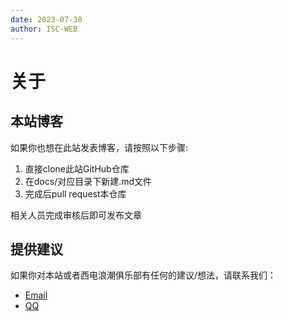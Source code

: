 ```yaml
---
date: 2023-07-30
author: ISC-WEB
---
```


# 关于

## 本站博客

如果你也想在此站发表博客，请按照以下步骤:

1. 直接clone此站GitHub仓库
2. 在docs/对应目录下新建.md文件
3. 完成后pull request本仓库

相关人员完成审核后即可发布文章

## 提供建议

如果你对本站或者西电浪潮俱乐部有任何的建议/想法，请联系我们：

- [Email](mailto:929570291@qq.com) 
- [QQ](https://wpa.qq.com/msgrd?v=3&uin=929570291&site=qq&menu=yes&jumpflag=1)